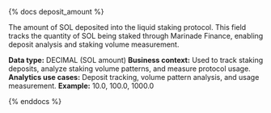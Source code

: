 {% docs deposit_amount %}

The amount of SOL deposited into the liquid staking protocol. This field tracks the quantity of SOL being staked through Marinade Finance, enabling deposit analysis and staking volume measurement.

**Data type:** DECIMAL (SOL amount)
**Business context:** Used to track staking deposits, analyze staking volume patterns, and measure protocol usage.
**Analytics use cases:** Deposit tracking, volume pattern analysis, and usage measurement.
**Example:** 10.0, 100.0, 1000.0

{% enddocs %} 